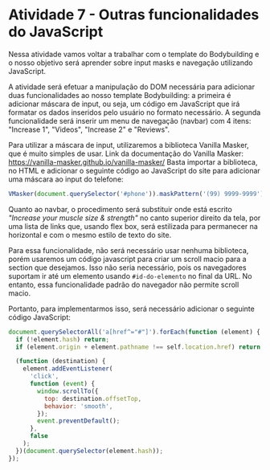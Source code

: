 # Atividade 7 - Outras funcionalidades do JavaScript

Nessa atividade vamos voltar a trabalhar com o template do Bodybuilding e o nosso objetivo será aprender sobre input masks e navegação utilizando JavaScript.

A atividade será efetuar a manipulação do DOM necessária para adicionar duas funcionalidades ao nosso template Bodybuilding: a primeira é adicionar máscara de input, ou seja, um código em JavaScript que irá formatar os dados inseridos pelo usuário no formato necessário. A segunda funcionalidade será inserir um menu de navegação (navbar) com 4 itens: "Increase 1", "Videos", "Increase 2" e "Reviews".

Para utilizar a máscara de input, utilizaremos a biblioteca Vanilla Masker, que é muito simples de usar.
Link da documentação do Vanilla Masker: <https://vanilla-masker.github.io/vanilla-masker/>
Basta importar a biblioteca, no HTML e adicionar o seguinte código ao JavaScript do site para adicionar uma máscara ao input do telefone:

```javascript
VMasker(document.querySelector('#phone')).maskPattern('(99) 9999-9999');
```

Quanto ao navbar, o procedimento será substituir onde está escrito _"Increase your muscle size & strength"_ no canto superior direito da tela, por uma lista de links que, usando flex box, será estilizada para permanecer na horizontal e com o mesmo estilo de texto do site.

Para essa funcionalidade, não será necessário usar nenhuma biblioteca, porém usaremos um código javascript para criar um scroll macio para a section que desejamos. Isso não seria necessário, pois os navegadores suportam ir até um elemento usando `#id-do-elemento` no final da URL. No entanto, essa funcionalidade padrão do navegador não permite scroll macio.

Portanto, para implementarmos isso, será necessário adicionar o seguinte código JavaScript:

```javascript
document.querySelectorAll('a[href^="#"]').forEach(function (element) {
  if (!element.hash) return;
  if (element.origin + element.pathname !== self.location.href) return;

  (function (destination) {
    element.addEventListener(
      'click',
      function (event) {
        window.scrollTo({
          top: destination.offsetTop,
          behavior: 'smooth',
        });
        event.preventDefault();
      },
      false
    );
  })(document.querySelector(element.hash));
});
```
